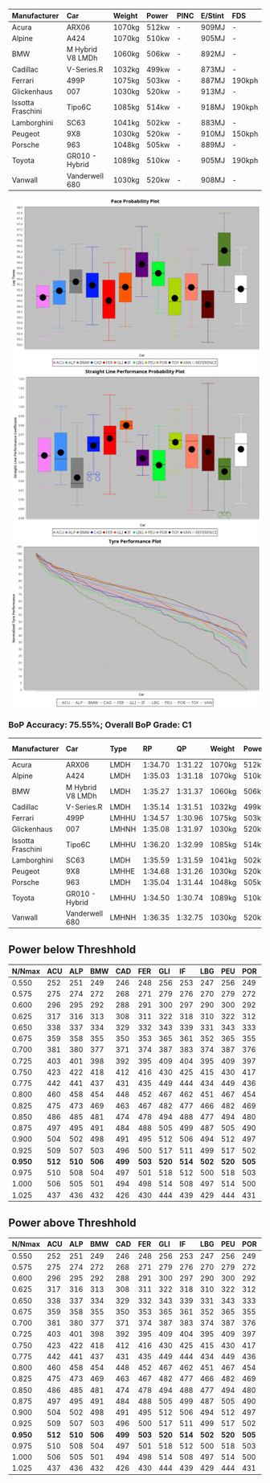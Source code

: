 |Manufacturer|Car|Weight|Power|PINC|E/Stint|FDS|
|:-|:-|:-|:-|:-|:-|:-|
|Acura|ARX06|1070kg|512kw|-|909MJ|-|
|Alpine|A424|1070kg|510kw|-|905MJ|-|
|BMW|M Hybrid V8 LMDh|1060kg|506kw|-|892MJ|-|
|Cadillac|V-Series.R|1032kg|499kw|-|873MJ|-|
|Ferrari|499P|1075kg|503kw|-|887MJ|190kph|
|Glickenhaus|007|1030kg|520kw|-|913MJ|-|
|Issotta Fraschini|Tipo6C|1085kg|514kw|-|918MJ|190kph|
|Lamborghini|SC63|1041kg|502kw|-|883MJ|-|
|Peugeot|9X8|1030kg|520kw|-|910MJ|150kph|
|Porsche|963|1048kg|505kw|-|889MJ|-|
|Toyota|GR010 - Hybrid|1089kg|510kw|-|905MJ|190kph|
|Vanwall|Vanderwell 680|1030kg|520kw|-|908MJ|-|

![PACECHART](./IMG/CUSTOM.png)
![STRAIGHTLINEPERFORMANCECHART](./IMG/CUSTOM_sp.png)
![TYREPERFORMANCECHART](./IMG/CUSTOM_tw.png)

### BoP Accuracy: 75.55%; Overall BoP Grade: C1
|Manufacturer|Car|Type|RP|QP|Weight|Power¹|Threshhold|PINC|Power²|E/Stint|AVG Vmax|FDS|RDLC|L/Stint|BOP-Grade|ModelAccuracy|ModelPoints|Match%|
|:-|:-|:-|:-|:-|:-|:-|:-|:-|:-|:-|:-|:-|:-|:-|:-|:-|:-|:-|
|Acura|ARX06|LMDH|1:34.70|1:31.22|1070kg|512kw|210.0kph|-|512kw|909MJ|298.94kph|-|1.00|40|-E1|100.00%|995|59.92%|
|Alpine|A424|LMDH|1:35.03|1:31.18|1070kg|510kw|210.0kph|-|510kw|905MJ|299.31kph|-|0.99|40|~A1|81.46%|523|100.00%|
|BMW|M Hybrid V8 LMDh|LMDH|1:35.27|1:31.37|1060kg|506kw|210.0kph|-|506kw|892MJ|295.08kph|-|1.01|40|~A1|98.60%|1690|99.73%|
|Cadillac|V-Series.R|LMDH|1:35.14|1:31.51|1032kg|499kw|210.0kph|-|499kw|873MJ|300.23kph|-|1.03|40|~A1|98.38%|1765|98.93%|
|Ferrari|499P|LMHHU|1:34.57|1:30.96|1075kg|503kw|210.0kph|-|503kw|887MJ|300.98kph|190kph|1.02|40|-D1|92.24%|2247|69.24%|
|Glickenhaus|007|LMHNH|1:35.08|1:31.97|1030kg|520kw|210.0kph|-|520kw|913MJ|306.04kph|-|0.96|40|+A2|96.18%|554|91.54%|
|Issotta Fraschini|Tipo6C|LMHHU|1:36.20|1:32.99|1085kg|514kw|210.0kph|-|514kw|918MJ|298.06kph|190kph|1.03|40|+Ω1|66.67%|96|30.09%|
|Lamborghini|SC63|LMDH|1:35.59|1:31.59|1041kg|502kw|210.0kph|-|502kw|883MJ|297.59kph|-|1.05|40|+C2|96.77%|419|71.53%|
|Peugeot|9X8|LMHHE|1:34.68|1:31.26|1030kg|520kw|210.0kph|-|520kw|910MJ|302.68kph|150kph|1.03|40|-C1|87.65%|1795|77.94%|
|Porsche|963|LMDH|1:35.04|1:31.44|1048kg|505kw|210.0kph|-|505kw|889MJ|300.25kph|-|1.01|40|~A1|96.81%|5438|95.58%|
|Toyota|GR010 - Hybrid|LMHHU|1:34.50|1:30.74|1089kg|510kw|210.0kph|-|510kw|905MJ|298.74kph|190kph|1.01|40|-D1|86.04%|1751|67.42%|
|Vanwall|Vanderwell 680|LMHNH|1:36.35|1:32.75|1030kg|520kw|210.0kph|-|520kw|908MJ|297.35kph|-|1.01|40|+Ω1|91.42%|501|44.74%|

## Power below Threshhold
|N/Nmax|ACU|ALP|BMW|CAD|FER|GLI|IF|LBG|PEU|POR|TOY|VAN|
|:-|:-|:-|:-|:-|:-|:-|:-|:-|:-|:-|:-|:-|
|0.550|252|251|249|246|248|256|253|247|256|249|251|256|
|0.575|275|274|272|268|271|279|276|270|279|272|274|279|
|0.600|296|295|292|288|291|300|297|290|300|292|295|300|
|0.625|317|316|313|308|311|322|318|310|322|312|316|322|
|0.650|338|337|334|329|332|343|339|331|343|333|337|343|
|0.675|359|358|355|350|353|365|361|352|365|355|358|365|
|0.700|381|380|377|371|374|387|383|374|387|376|380|387|
|0.725|403|401|398|392|395|409|404|395|409|397|401|409|
|0.750|423|422|418|412|416|430|425|415|430|417|422|430|
|0.775|442|441|437|431|435|449|444|434|449|436|441|449|
|0.800|460|458|454|448|452|467|462|451|467|454|458|467|
|0.825|475|473|469|463|467|482|477|466|482|469|473|482|
|0.850|486|485|481|474|478|494|488|477|494|480|485|494|
|0.875|497|495|491|484|488|505|499|487|505|490|495|505|
|0.900|504|502|498|491|495|512|506|494|512|497|502|512|
|0.925|509|507|503|496|500|517|511|499|517|502|507|517|
|**0.950**|**512**|**510**|**506**|**499**|**503**|**520**|**514**|**502**|**520**|**505**|**510**|**520**|
|0.975|510|508|504|497|501|518|512|500|518|503|508|518|
|1.000|506|505|501|494|498|514|508|497|514|500|505|514|
|1.025|437|436|432|426|430|444|439|429|444|431|436|444|

## Power above Threshhold
|N/Nmax|ACU|ALP|BMW|CAD|FER|GLI|IF|LBG|PEU|POR|TOY|VAN|
|:-|:-|:-|:-|:-|:-|:-|:-|:-|:-|:-|:-|:-|
|0.550|252|251|249|246|248|256|253|247|256|249|251|256|
|0.575|275|274|272|268|271|279|276|270|279|272|274|279|
|0.600|296|295|292|288|291|300|297|290|300|292|295|300|
|0.625|317|316|313|308|311|322|318|310|322|312|316|322|
|0.650|338|337|334|329|332|343|339|331|343|333|337|343|
|0.675|359|358|355|350|353|365|361|352|365|355|358|365|
|0.700|381|380|377|371|374|387|383|374|387|376|380|387|
|0.725|403|401|398|392|395|409|404|395|409|397|401|409|
|0.750|423|422|418|412|416|430|425|415|430|417|422|430|
|0.775|442|441|437|431|435|449|444|434|449|436|441|449|
|0.800|460|458|454|448|452|467|462|451|467|454|458|467|
|0.825|475|473|469|463|467|482|477|466|482|469|473|482|
|0.850|486|485|481|474|478|494|488|477|494|480|485|494|
|0.875|497|495|491|484|488|505|499|487|505|490|495|505|
|0.900|504|502|498|491|495|512|506|494|512|497|502|512|
|0.925|509|507|503|496|500|517|511|499|517|502|507|517|
|**0.950**|**512**|**510**|**506**|**499**|**503**|**520**|**514**|**502**|**520**|**505**|**510**|**520**|
|0.975|510|508|504|497|501|518|512|500|518|503|508|518|
|1.000|506|505|501|494|498|514|508|497|514|500|505|514|
|1.025|437|436|432|426|430|444|439|429|444|431|436|444|
